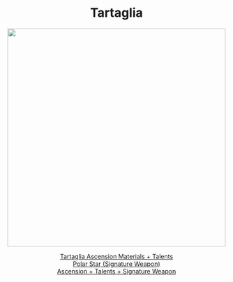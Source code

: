 <body>
  <div align="center">
    <h1> Tartaglia </h1>
<img src="https://static.wikia.nocookie.net/genshinimpact/images/7/7b/Tartaglia_fond_header.png/revision/latest/scale-to-width-down/2048?cb=20240120151430&path-prefix=fr" width=500>
<p></p>
<a href="">Tartaglia Ascension Materials + Talents</a><br>
<a href="">Polar Star (Signature Weapon)</a><br>
<a href="">Ascension + Talents + Signature Weapon</a>
  
  </div>
</body>
